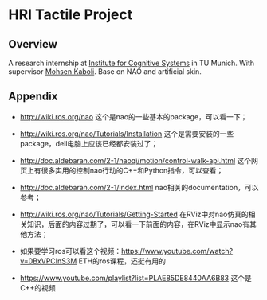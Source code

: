 # HRI Tactile Project

## Overview
A research internship at [Institute for Cognitive Systems](https://www.ics.ei.tum.de/en/home/) in TU Munich. With supervisor [Mohsen Kaboli](https://www.ics.ei.tum.de/en/people/kaboli/). Base on NAO and artificial skin.



## Appendix

* http://wiki.ros.org/nao  这个是nao的一些基本的package，可以看一下；

* http://wiki.ros.org/nao/Tutorials/Installation  这个是需要安装的一些package，dell电脑上应该已经都安装过了；

* http://doc.aldebaran.com/2-1/naoqi/motion/control-walk-api.html  这个网页上有很多实用的控制nao行动的C++和Python指令，可以查看；

* http://doc.aldebaran.com/2-1/index.html  nao相关的documentation，可以参考；

* http://wiki.ros.org/nao/Tutorials/Getting-Started  在RViz中对nao仿真的相关知识，后面的内容过期了，可以看一下前面的内容，在RViz中显示nao有其他方法；

* 如果要学习ros可以看这个视频：https://www.youtube.com/watch?v=0BxVPCInS3M  ETH的ros课程，还挺有用的

* https://www.youtube.com/playlist?list=PLAE85DE8440AA6B83  这个是C++的视频
